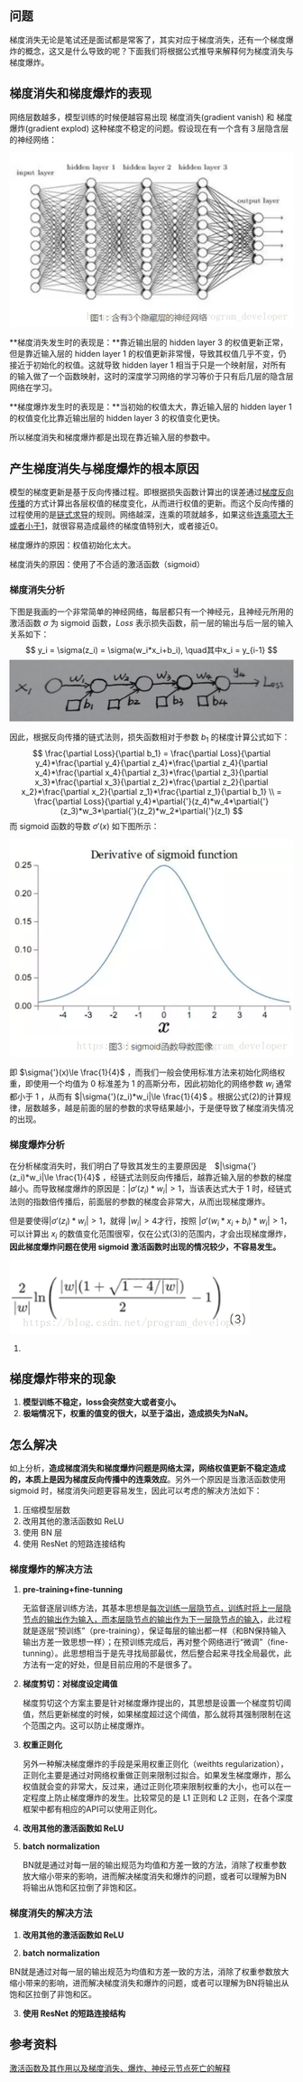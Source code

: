 ## 问题

梯度消失无论是笔试还是面试都是常客了，其实对应于梯度消失，还有一个梯度爆炸的概念，这又是什么导致的呢？下面我们将根据公式推导来解释何为梯度消失与梯度爆炸。

## 梯度消失和梯度爆炸的表现

网络层数越多，模型训练的时候便越容易出现 梯度消失(gradient vanish) 和 梯度爆炸(gradient explod) 这种梯度不稳定的问题。假设现在有一个含有３层隐含层的神经网络：

![这里写图片描述](https://raw.githubusercontent.com/xn1997/picgo/master/SArqy1bp56euwIV.png)

**梯度消失发生时的表现是：**靠近输出层的 hidden layer 3 的权值更新正常，但是靠近输入层的 hidden layer 1 的权值更新非常慢，导致其权值几乎不变，仍接近于初始化的权值。这就导致 hidden layer 1 相当于只是一个映射层，对所有的输入做了一个函数映射，这时的深度学习网络的学习等价于只有后几层的隐含层网络在学习。

**梯度爆炸发生时的表现是：**当初始的权值太大，靠近输入层的 hidden layer 1 的权值变化比靠近输出层的 hidden layer 3 的权值变化更快。

所以梯度消失和梯度爆炸都是出现在靠近输入层的参数中。

## 产生梯度消失与梯度爆炸的根本原因

模型的梯度更新是基于反向传播过程。即根据损失函数计算出的误差通过<u>梯度反向传播</u>的方式计算出各层权值的梯度变化，从而进行权值的更新。而这个反向传播的过程使用的是<u>链式求导</u>的规则。网络越深，连乘的项就越多，如果这些<u>连乘项大于或者小于1</u>，就很容易造成最终的梯度值特别大，或者接近0。

梯度爆炸的原因：权值初始化太大。

梯度消失的原因：使用了不合适的激活函数（sigmoid）

### 梯度消失分析

下图是我画的一个非常简单的神经网络，每层都只有一个神经元，且神经元所用的激活函数 $\sigma$ 为 sigmoid 函数，$Loss$ 表示损失函数，前一层的输出与后一层的输入关系如下：
$$
y_i = \sigma(z_i) = \sigma(w_i*x_i+b_i), \quad其中x_i = y_{i-1}
$$
![](https://raw.githubusercontent.com/xn1997/picgo/master/aplXMCsvPw4rh2Q.jpg)

因此，根据反向传播的链式法则，损失函数相对于参数 $b_1$ 的梯度计算公式如下：
$$
\frac{\partial Loss}{\partial b_1} = \frac{\partial Loss}{\partial y_4}*\frac{\partial y_4}{\partial z_4}*\frac{\partial z_4}{\partial x_4}*\frac{\partial x_4}{\partial z_3}*\frac{\partial z_3}{\partial x_3}*\frac{\partial x_3}{\partial z_2}*\frac{\partial z_2}{\partial x_2}*\frac{\partial x_2}{\partial z_1}*\frac{\partial z_1}{\partial b_1} \\
= \frac{\partial Loss}{\partial y_4}*\partial{'}(z_4)*w_4*\partial{'}(z_3)*w_3*\partial{'}(z_2)*w_2*\partial{'}(z_1)
$$
而 sigmoid 函数的导数 $\sigma{'}(x)$ 如下图所示：

![这里写图片描述](https://raw.githubusercontent.com/xn1997/picgo/master/eca5HdVqL9EBmuU.png)

即 $\sigma{'}(x)\le \frac{1}{4}$ ，而我们一般会使用标准方法来初始化网络权重，即使用一个均值为 0 标准差为 1 的高斯分布，因此初始化的网络参数 $w_i$ 通常都小于 1 ，从而有 $|\sigma{'}(z_i)*w_i|\le \frac{1}{4}$ 。根据公式(2)的计算规律，层数越多，越是前面的层的参数的求导结果越小，于是便导致了梯度消失情况的出现。

### 梯度爆炸分析

在分析梯度消失时，我们明白了导致其发生的主要原因是　$|\sigma{'}(z_i)*w_i|\le \frac{1}{4}$ ，经链式法则反向传播后，越靠近输入层的参数的梯度越小。而导致梯度爆炸的原因是：$|\sigma{'}(z_i)*w_i|>1$，当该表达式大于 1 时，经链式法则的指数倍传播后，前面层的参数的梯度会非常大，从而出现梯度爆炸。

但是要使得$|\sigma{'}(z_i)*w_i|>1$，就得 $|w_i| > 4$才行，按照 $|\sigma{'}(w_i*x_i+b_i)*w_i|>1$，可以计算出 $x_i$ 的数值变化范围很窄，仅在公式(3)的范围内，才会出现梯度爆炸，**因此梯度爆炸问题在使用 sigmoid 激活函数时出现的情况较少，不容易发生。**

![这里写图片描述](https://raw.githubusercontent.com/xn1997/picgo/master/dIgKDuw976leTF4.png)

1. 

## 梯度爆炸带来的现象

1. **模型训练不稳定，loss会突然变大或者变小。**
2. **极端情况下，权重的值变的很大，以至于溢出，造成损失为NaN。**

## 怎么解决

如上分析，**造成梯度消失和梯度爆炸问题是网络太深，网络权值更新不稳定造成的，本质上是因为梯度反向传播中的连乘效应**。另外一个原因是当激活函数使用 sigmoid 时，梯度消失问题更容易发生，因此可以考虑的解决方法如下：

1. 压缩模型层数
2. 改用其他的激活函数如 ReLU
3. 使用 BN 层
4. 使用 ResNet 的短路连接结构

### 梯度爆炸的解决方法

1. **pre-training+fine-tunning**

   无监督逐层训练方法，其基本思想是<u>每次训练一层隐节点，训练时将上一层隐节点的输出作为输入，而本层隐节点的输出作为下一层隐节点的输入</u>，此过程就是逐层“预训练”（pre-training），保证每层的输出都一样（和BN保持输入输出方差一致思想一样）；在预训练完成后，再对整个网络进行“微调”（fine-tunning）。此思想相当于是先寻找局部最优，然后整合起来寻找全局最优，此方法有一定的好处，但是目前应用的不是很多了。

2. **梯度剪切：对梯度设定阈值**

   梯度剪切这个方案主要是针对梯度爆炸提出的，其思想是设置一个梯度剪切阈值，然后更新梯度的时候，如果梯度超过这个阈值，那么就将其强制限制在这个范围之内。这可以防止梯度爆炸。

3. **权重正则化**

   另外一种解决梯度爆炸的手段是采用权重正则化（weithts regularization），正则化主要是通过对网络权重做正则来限制过拟合。如果发生梯度爆炸，那么权值就会变的非常大，反过来，通过正则化项来限制权重的大小，也可以在一定程度上防止梯度爆炸的发生。比较常见的是 L1 正则和 L2 正则，在各个深度框架中都有相应的API可以使用正则化。

4. **改用其他的激活函数如 ReLU**

5. **batch normalization**

   BN就是通过对每一层的输出规范为均值和方差一致的方法，消除了权重参数放大缩小带来的影响，进而解决梯度消失和爆炸的问题，或者可以理解为BN将输出从饱和区拉倒了非饱和区。

### 梯度消失的解决方法

1. **改用其他的激活函数如 ReLU**

2.  **batch normalization**

   BN就是通过对每一层的输出规范为均值和方差一致的方法，消除了权重参数放大缩小带来的影响，进而解决梯度消失和爆炸的问题，或者可以理解为BN将输出从饱和区拉倒了非饱和区。

3. **使用 ResNet 的短路连接结构**

## 参考资料

[激活函数及其作用以及梯度消失、爆炸、神经元节点死亡的解释](https://blog.csdn.net/qq_17130909/article/details/80582226)